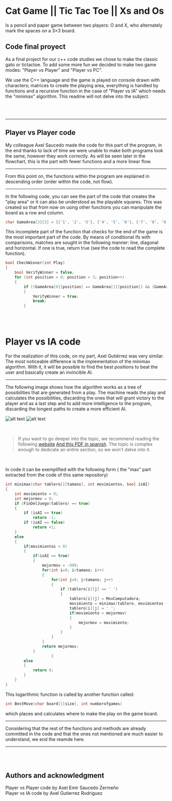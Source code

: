 # Cat Game || Tic Tac Toe || Xs and Os

Is a pencil and paper game between two players: O and X, who alternately mark the spaces on a 3×3 board.

## Code final proyect
As a final project for our c++ code studies we chose to make the classic gato or tictactoe. To add some more fun we decided to make two game modes: "Player vs Player" and "Player vs PC".

We use the C++ language and the game is played on console drawn with characters; matrices to create the playing area, everything is handled by functions and a recursive function in the case of "Player vs IA" which needs the "minimax" algorithm. This readme will not delve into the subject.

<br>
<br>

---
 
 ## Player vs Player code
 My colleague Axel Saucedo made the code for this part of the program, in the end thanks to lack of time we were unable to make both programs look the same, however they work correctly. 
 As will be seen later in the flowchart, this is the part with fewer functions and a more linear flow.
 
 ---

 From this point on, the functions within the program are explained in descending order (order within the code, not flow).

 ---

 In the following code, you can see the part of the code that creates the "play area" or it can also be understood as the playable squares. This was created so that from now on using other functions you can manipulate the board as a row and column.
 ```c++
char GameArea[3][3] = {{'1', '2', '3'}, {'4', '5', '6'}, {'7', '8', '9'}};
```

This incomplete part of the function that checks for the end of the game is the most important part of the code. By means of conditional ifs with comparisons, matches are sought in the following manner: line, diagonal and horizontal. If one is true, return true (see the code to read the complete function).

``` c++
bool CheckWinner(int Play)
{
    bool VerifyWinner = false;
    for (int position = 0; position < 3; position++)
    {
        if ((GameArea[0][position] == GameArea[1][position]) && (GameArea[0][position] == GameArea[2][position]))
        {
            VerifyWinner = true;
            break;
        }
```

<br>
<br>

# Player vs IA code
For the realization of this code, on my part, Axel Gutiérrez was very similar. The most noticeable difference is the implementation of the minimax algorithm. With it, it will be possible to find the best positions to beat the user and basically create an invincible AI.

---

The following image shows how the algorithm works as a tree of possibilities that are generated from a play. The machine reads the play and calculates the possibilities, discarding the ones that will grant victory to the player and as a last step and to add more intelligence to the program, discarding the longest paths to create a more efficient AI.

![alt text](https://upload.wikimedia.org/wikipedia/commons/6/6f/Minimax.svg)
![alt text](https://www.researchgate.net/publication/262672371/figure/fig1/AS:393455625883662@1470818539933/Game-tree-for-Tic-Tac-Toe-game-using-MiniMax-algorithm.png)

<br>

>If you want to go deeper into the topic, we recommend reading the following [website](https://www.geeksforgeeks.org/minimax-algorithm-in-game-theory-set-3-tic-tac-toe-ai-finding-optimal-move/) [And this PDF in spanish](http://www.itnuevolaredo.edu.mx/takeyas/apuntes/Inteligencia%20Artificial/Apuntes/IA/Minimax.pdf). The topic is complex enough to dedicate an entire section, so we won't delve into it.


<br>

In code it can be exemplified with the following form ( the "max" part extracted from the code of this same repository)

``` c++
int minimax(char tablero[][tamano], int movimientos, bool isAI)
{
	int movimiento = 0;
	int mejormov = 0;
	if (FinDelJuego(tablero) == true)
	{
		if (isAI == true)	
			return -1;
		if (isAI == false)
			return +1;
	}
	else
	{
		if(movimientos < 9)
		{
			if(isAI == true)
			{
				mejormov = -999;
				for(int i=0; i<tamano; i++)  
				{
					for(int j=0; j<tamano; j++)
					{
						if (tablero[i][j] == ' ')
						{
							tablero[i][j] = MovComputadora; 
							movimiento = minimax(tablero, movimientos + 1, false); // recursion
							tablero[i][j] = ' '; 
							if(movimiento > mejormov) 
							{
								mejormov = movimiento;
							}
						}
					}
				}
				return mejormov;
			}
            		}
		else
		{
			return 0;
		}
	}
}
```

This logarithmic function is called by another function called:
 ``` c++
int BestMove(char board[][size], int numberofgames)
```
which places and calculates where to make the play on the game board.

---

Considering that the rest of the functions and methods are already committed in the code and that the ones not mentioned are much easier to understand, we end the reamde here.

---
<br>
<br>

##  Authors and acknowledgment
Player vs Player code by Axel Emir Saucedo Zermeño <br>
Player vs IA code by Axel Gutierrez Rodriguez

